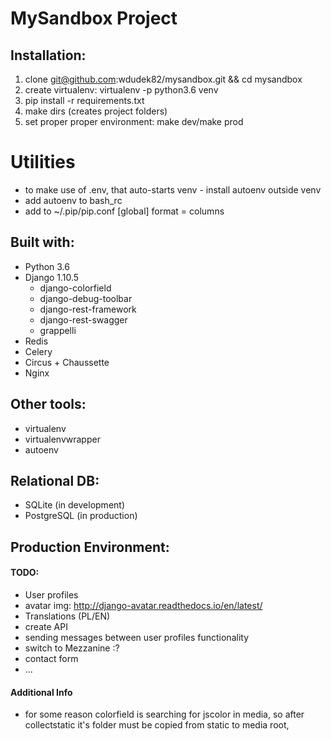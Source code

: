 # MySandbox Project

## Installation:
1. clone git@github.com:wdudek82/mysandbox.git && cd mysandbox
2. create virtualenv: virtualenv -p python3.6 venv
3. pip install -r requirements.txt
4. make dirs (creates project folders)
5. set proper proper environment: make dev/make prod

# Utilities
- to make use of .env, that auto-starts venv - install autoenv outside venv
- add autoenv to bash_rc
- add to ~/.pip/pip.conf
[global]
    format = columns

## Built with:
- Python 3.6
- Django 1.10.5
    - django-colorfield
    - django-debug-toolbar
    - django-rest-framework
    - django-rest-swagger
    - grappelli
- Redis
- Celery
- Circus + Chaussette
- Nginx

## Other tools:
- virtualenv
- virtualenvwrapper
- autoenv

## Relational DB:
- SQLite (in development)
- PostgreSQL (in production)


## Production Environment:

#### TODO:
- User profiles
- avatar img: http://django-avatar.readthedocs.io/en/latest/
- Translations (PL/EN)
- create API
- sending messages between user profiles functionality
- switch to Mezzanine :?
- contact form
- ...

#### Additional Info
- for some reason colorfield is searching for jscolor in media, so after collectstatic it's folder must be copied
 from static to media root,